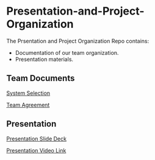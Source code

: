 # Presentation-and-Project-Organization
The Prsentation and Project Organization Repo contains:
- Documentation of our team organization.
- Presentation materials.

## Team Documents
[System Selection](https://github.com/DataVerse-Systems/Presentation-and-Project-Organization-/blob/main/System%20Selection.md)

[Team Agreement](https://github.com/DataVerse-Systems/Presentation-and-Project-Organization-/blob/main/Team_Agreement.md)

## Presentation
[Presentation Slide Deck](https://github.com/DataVerse-Systems/Presentation-and-Project-Organization/blob/main/DataVerse%20Solutions%20Final%20Project%20Deck%20%20(1).pdf)

[Presentation Video Link]()
